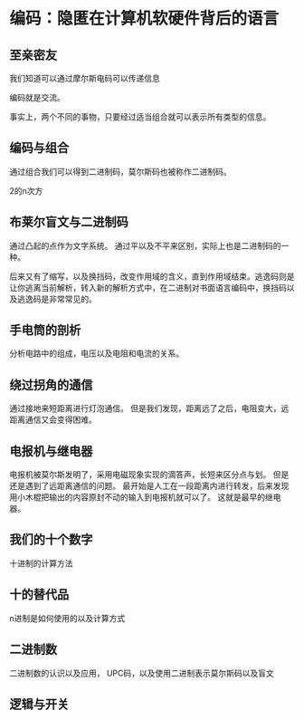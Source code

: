# 编码：隐匿在计算机软硬件背后的语言

## 至亲密友

我们知道可以通过摩尔斯电码可以传递信息

编码就是交流。

事实上，两个不同的事物，只要经过适当组合就可以表示所有类型的信息。

## 编码与组合

通过组合我们可以得到二进制码，莫尔斯码也被称作二进制码。

2的n次方

## 布莱尔盲文与二进制码

通过凸起的点作为文字系统。
通过平以及不平来区别，实际上也是二进制码的一种。

后来又有了缩写，以及换挡码，改变作用域的含义，直到作用域结束。逃逸码则是让你逃离当前解析，转入新的解析方式中，在二进制对书面语言编码中，换挡码以及逃逸码是非常常见的。

## 手电筒的剖析

分析电路中的组成，电压以及电阻和电流的关系。

## 绕过拐角的通信

通过接地来短距离进行灯泡通信。
但是我们发现，距离远了之后，电阻变大，远距离通信又会变得困难。

## 电报机与继电器

电报机被莫尔斯发明了，采用电磁现象实现的滴答声，长短来区分点与划。
但是还是遇到了远距离通信的问题。
最开始是人工在一段距离内进行转发，后来发现用小木棍把输出的内容原封不动的输入到电报机就可以了。
这就是最早的继电器。

## 我们的十个数字

十进制的计算方法

## 十的替代品

n进制是如何使用的以及计算方式

## 二进制数

二进制数的认识以及应用，
UPC码，以及使用二进制表示莫尔斯码以及盲文

## 逻辑与开关




